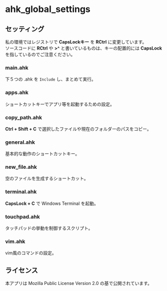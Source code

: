 # ahk_global_settings

## セッティング

私の環境ではレジストリで **CapsLockキー** を **RCtrl** に変更しています。  
ソースコードに **RCtrl** や **>^** と書いているものは、キーの配置的には **CapsLock** を指しているのでご注意ください。

### main.ahk

下５つの .ahk を `Include` し、まとめて実行。

### apps.ahk

ショートカットキーでアプリ等を起動するための設定。

### copy_path.ahk

**Ctrl + Shift + C** で選択したファイルや現在のフォルダーのパスをコピー。

### general.ahk

基本的な動作のショートカットキー。

### new_file.ahk

空のファイルを生成するショートカット。

### terminal.ahk

**CapsLock + C** で Windows Terminal を起動。

### touchpad.ahk

タッチパッドの挙動を制御するスクリプト。

### vim.ahk

vim風のコマンドの設定。

## ライセンス

本アプリは Mozilla Public License Version 2.0 の基で公開されています。
